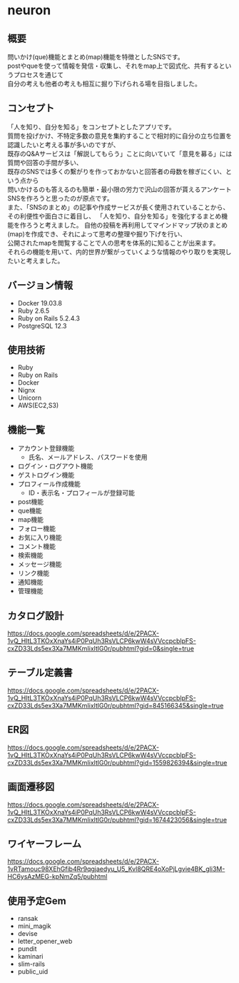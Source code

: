 # neuron

## 概要
問いかけ(que)機能とまとめ(map)機能を特徴としたSNSです。  
postやqueを使って情報を発信・収集し、それをmap上で図式化、共有するというプロセスを通じて  
自分の考えも他者の考えも相互に掘り下げられる場を目指しました。

## コンセプト
「人を知り、自分を知る」をコンセプトとしたアプリです。  
質問を投げかけ、不特定多数の意見を集約することで相対的に自分の立ち位置を認識したいと考える事が多いのですが、  
既存のQ&Aサービスは「解説してもらう」ことに向いていて「意見を募る」には質問や回答の手間が多い、  
既存のSNSでは多くの繫がりを作っておかないと回答者の母数を稼ぎにくい、という点から  
問いかけるのも答えるのも簡単・最小限の労力で沢山の回答が貰えるアンケートSNSを作ろうと思ったのが原点です。  
また、「SNSのまとめ」の記事や作成サービスが長く使用されていることから、その利便性や面白さに着目し、
「人を知り、自分を知る」を強化するまとめ機能を作ろうと考えました。
自他の投稿を再利用してマインドマップ状のまとめ(map)を作成でき、それによって思考の整理や掘り下げを行い、  
公開されたmapを閲覧することで人の思考を体系的に知ることが出来ます。  
それらの機能を用いて、内的世界が繋がっていくような情報のやり取りを実現したいと考えました。

## バージョン情報
- Docker 19.03.8
- Ruby 2.6.5
- Ruby on Rails 5.2.4.3
- PostgreSQL 12.3

## 使用技術
- Ruby
- Ruby on Rails
- Docker
- Nignx
- Unicorn
- AWS(EC2,S3)

## 機能一覧
- アカウント登録機能
  - 氏名、メールアドレス、パスワードを使用
- ログイン・ログアウト機能
- ゲストログイン機能
- プロフィール作成機能
  - ID・表示名・プロフィールが登録可能
- post機能
- que機能
- map機能
- フォロー機能
- お気に入り機能
- コメント機能
- 検索機能
- メッセージ機能
- リンク機能
- 通知機能
- 管理機能

## カタログ設計
https://docs.google.com/spreadsheets/d/e/2PACX-1vQ_HItL3TKOxXnaYs4iP0PqUh3RsVLCP6kwW4sVVccpcblpFS-cxZD33Lds5ex3Xa7MMKmIixltlG0r/pubhtml?gid=0&single=true

## テーブル定義書
https://docs.google.com/spreadsheets/d/e/2PACX-1vQ_HItL3TKOxXnaYs4iP0PqUh3RsVLCP6kwW4sVVccpcblpFS-cxZD33Lds5ex3Xa7MMKmIixltlG0r/pubhtml?gid=845166345&single=true

## ER図
https://docs.google.com/spreadsheets/d/e/2PACX-1vQ_HItL3TKOxXnaYs4iP0PqUh3RsVLCP6kwW4sVVccpcblpFS-cxZD33Lds5ex3Xa7MMKmIixltlG0r/pubhtml?gid=1559826394&single=true

## 画面遷移図
https://docs.google.com/spreadsheets/d/e/2PACX-1vQ_HItL3TKOxXnaYs4iP0PqUh3RsVLCP6kwW4sVVccpcblpFS-cxZD33Lds5ex3Xa7MMKmIixltlG0r/pubhtml?gid=1674423056&single=true

## ワイヤーフレーム
https://docs.google.com/spreadsheets/d/e/2PACX-1vRTamouc98XEhGfib4Rr9qgjaedyu_U5_Kvl8QRE4oXoPjLgvie4BK_gli3M-HC6ysAzMEG-kpNmZq5/pubhtml

## 使用予定Gem
- ransak
- mini_magik
- devise
- letter_opener_web
- pundit
- kaminari
- slim-rails
- public_uid
